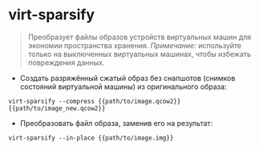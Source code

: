# virt-sparsify

> Преобразует файлы образов устройств виртуальных машин для экономии пространства хранения.
> *Примечание:* используйте только на выключенных виртуальных машинах, чтобы избежать повреждения данных.

- Создать разряжённый сжатый образ без снапшотов (снимков состояний виртуальной машины) из оригинального образа:

`virt-sparsify --compress {{path/to/image.qcow2}} {{path/to/image_new.qcow2}}`

- Преобразовать файл образа, заменив его на результат:

`virt-sparsify --in-place {{path/to/image.img}}`
